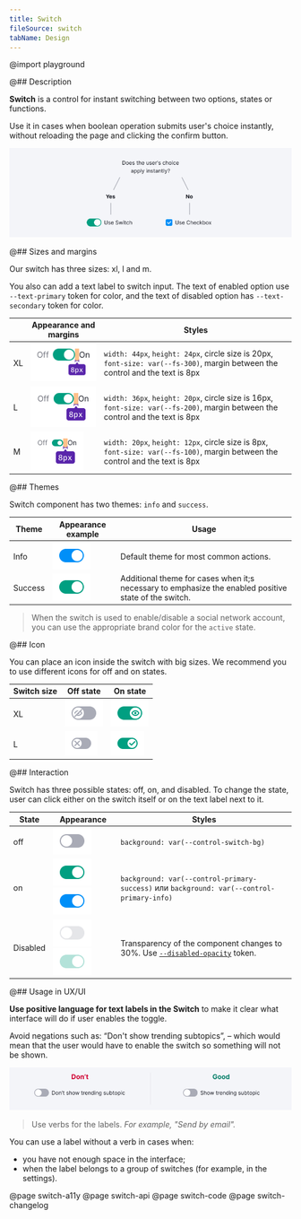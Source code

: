 ```yaml
---
title: Switch
fileSource: switch
tabName: Design
---
```


@import playground

@## Description

**Switch** is a control for instant switching between two options, states or functions.

Use it in cases when boolean operation submits user's choice instantly, without reloading the page and clicking the confirm button.

![](static/check-or-toggle.png)

@## Sizes and margins

Our switch has three sizes: xl, l and m.

You also can add a text label to switch input. The text of enabled option use `--text-primary` token for color, and the text of disabled option has `--text-secondary` token for color.

|     | Appearance and margins                     | Styles                                                                                                                            |
| --- | ------------------------------------------ | --------------------------------------------------------------------------------------------------------------------------------- |
| XL  | ![](static/switch-on-text-xl.png) | `width: 44px`, `height: 24px`, circle size is 20px, `font-size: var(--fs-300)`, margin between the control and the text is 8px |
| L   | ![](static/switch-on-text-l.png)   | `width: 36px`, `height: 20px`, circle size is 16px, `font-size: var(--fs-200)`, margin between the control and the text is 8px |
| M   | ![](static/switch-on-text-m.png)   | `width: 20px`, `height: 12px`, circle size is 8px, `font-size: var(--fs-100)`, margin between the control and the text is 8px  |

@## Themes

Switch component has two themes: `info` and `success`.

| Theme   | Appearance example                            | Usage                                                                                                 |
| ------- | --------------------------------------------- | ----------------------------------------------------------------------------------------------------- |
| Info    | ![](static/on-info.png) | Default theme for most common actions.                                                                |
| Success | ![](static/on-success.png) | Additional theme for cases when it;s necessary to emphasize the enabled positive state of the switch. |

> When the switch is used to enable/disable a social network account, you can use the appropriate brand color for the `active` state.

@## Icon

You can place an icon inside the switch with big sizes. We recommend you to use different icons for off and on states.

| Switch size | Off state                          | On state                          |
| ---------- | ---------------------------------- | --------------------------------- |
| XL         | ![](static/switch-off-icon-xl.png) | ![](static/switch-on-icon-xl.png) |
| L          | ![](static/switch-off-icon-l.png)  | ![](static/switch-on-icon-l.png)  |

@## Interaction

Switch has three possible states: off, on, and disabled. To change the state, user can click either on the switch itself or on the text label next to it.

| State    | Appearance                                                                              | Styles                                                                                                 |
| -------- | --------------------------------------------------------------------------------------- | ------------------------------------------------------------------------------------------------------ |
| off      | ![](static/off.png)                                                           | `background: var(--control-switch-bg)`                                                                |
| on       | ![](static/on-success.png) ![](static/on-info.png)                    | `background: var(--control-primary-success)` или `background: var(--control-primary-info)`           |
| Disabled | ![](static/disabled.png) ![](static/disabled-success.png) | Transparency of the component changes to 30%. Use [`--disabled-opacity`](/style/design-tokens/) token. |

@## Usage in UX/UI

**Use positive language for text labels in the Switch** to make it clear what interface will do if user enables the toggle.

Avoid negations such as: “Don't show trending subtopics”, – which would mean that the user would have to enable the switch so something will not be shown.

![](static/switchlabel_yes_no.png)

> Use verbs for the labels. _For example, "Send by email"._

You can use a label without a verb in cases when:

- you have not enough space in the interface;
- when the label belongs to a group of switches (for example, in the settings).

@page switch-a11y
@page switch-api
@page switch-code
@page switch-changelog
